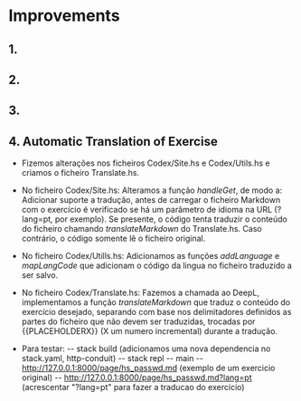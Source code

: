 # Improvements

## 1.

## 2.

## 3. 

## 4. Automatic Translation of Exercise

- Fizemos alterações nos ficheiros Codex/Site.hs e Codex/Utils.hs e criamos o ficheiro Translate.hs.

- No ficheiro Codex/Site.hs:
Alteramos a função *handleGet*, de modo a:
Adicionar suporte a tradução, antes de carregar o ficheiro Markdown com o exercício é verificado se há um parâmetro de idioma na URL (?lang=pt, por exemplo). Se presente, o código tenta traduzir o conteúdo do ficheiro chamando *translateMarkdown* do Translate.hs. Caso contrário, o código somente lê o ficheiro original.

- No ficheiro Codex/Utills.hs:
Adicionamos as funções *addLanguage* e *mapLangCode* que adicionam o código da lingua no ficheiro traduzido a ser salvo.

- No ficheiro Codex/Translate.hs:
Fazemos a chamada ao DeepL, implementamos a função *translateMarkdown* que traduz o conteúdo do exercício desejado, separando com base nos delimitadores definidos as partes do ficheiro que não devem ser traduzidas, trocadas por {{PLACEHOLDERX}} (X um numero incremental) durante a tradução.

- Para testar:
-- stack build (adicionamos uma nova dependencia no stack.yaml, http-conduit)
-- stack repl
-- main
-- http://127.0.0.1:8000/page/hs_passwd.md (exemplo de um exercicio original)
-- http://127.0.0.1:8000/page/hs_passwd.md?lang=pt (acrescentar "?lang=pt" para fazer a traducao do exercicio)

